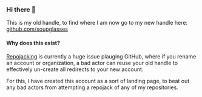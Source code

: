 ### Hi there 👋

This is my old handle, to find where I am now go to my new handle here: [github.com/soupglasses](https://github.com/soupglasses)

#### Why does this exist?

[Repojacking](https://www.bleepingcomputer.com/news/security/millions-of-github-repos-likely-vulnerable-to-repojacking-researchers-say/) is currently a huge issue plauging GitHub, where if you rename an account or organization, a bad actor can reuse your old handle to effectively un-create all redirects to your new account.

For this, I have created this account as a sort of landing page, to beat out any bad actors from attempting a repojack of any of my repositories.

<!--
**imsofi/imsofi** is a ✨ _special_ ✨ repository because its `README.md` (this file) appears on your GitHub profile.

Here are some ideas to get you started:

- 🔭 I’m currently working on ...
- 🌱 I’m currently learning ...
- 👯 I’m looking to collaborate on ...
- 🤔 I’m looking for help with ...
- 💬 Ask me about ...
- 📫 How to reach me: ...
- 😄 Pronouns: ...
- ⚡ Fun fact: ...
-->
